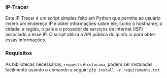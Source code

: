 ### IP-Tracer

Este IP-Tracer é um script simples feito em Python que permite ao usuário inserir um endereço IP e obter informações sobre ele, como o hostname, a cidade, a região, o país e o provedor de serviços de Internet (ISP) associado a esse IP. O script utiliza a API pública do ipinfo.io para obter essas informações.

### Requisitos
As bibliotecas necessárias, `requests` e `colorama`, podem ser instaladas facilmente usando o comando a seguir:
`pip install -r requirements.txt`
